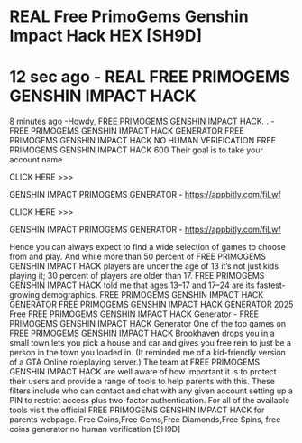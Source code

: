# REAL Free PrimoGems Genshin Impact Hack HEX [SH9D]

12 sec ago - REAL FREE PRIMOGEMS GENSHIN IMPACT HACK
==========================================================================================================================================================================================

8 minutes ago -Howdy, FREE PRIMOGEMS GENSHIN IMPACT HACK. . - FREE PRIMOGEMS GENSHIN IMPACT HACK GENERATOR FREE PRIMOGEMS GENSHIN IMPACT HACK NO HUMAN VERIFICATION FREE PRIMOGEMS GENSHIN IMPACT HACK 600 Their goal is to take your account name

CLICK HERE >>> 

GENSHIN IMPACT PRIMOGEMS GENERATOR - https://appbitly.com/fiLwf

CLICK HERE >>> 

GENSHIN IMPACT PRIMOGEMS GENERATOR - https://appbitly.com/fiLwf

Hence you can always expect to find a wide selection of games to choose from and play.
And while more than 50 percent of FREE PRIMOGEMS GENSHIN IMPACT HACK players are under the age of 13 it’s not just kids playing it; 30 percent of players are older than 17. FREE PRIMOGEMS GENSHIN IMPACT HACK told me that ages 13–17 and 17–24 are its fastest-growing demographics.
FREE PRIMOGEMS GENSHIN IMPACT HACK GENERATOR FREE PRIMOGEMS GENSHIN IMPACT HACK GENERATOR 2025
Free FREE PRIMOGEMS GENSHIN IMPACT HACK Generator - FREE PRIMOGEMS GENSHIN IMPACT HACK Generator
One of the top games on FREE PRIMOGEMS GENSHIN IMPACT HACK Brookhaven drops you in a small town lets you pick a house and car and gives you free rein to just be a person in the town you loaded in. (It reminded me of a kid-friendly version of a GTA Online roleplaying server.)
The team at FREE PRIMOGEMS GENSHIN IMPACT HACK are well aware of how important it is to protect their users and provide a range of tools to help parents with this. These filters include who can contact and chat with any given account setting up a PIN to restrict access plus two-factor authentication. For all of the available tools visit the official FREE PRIMOGEMS GENSHIN IMPACT HACK for parents webpage.
Free Coins,Free Gems,Free Diamonds,Free Spins, free coins generator no human verification [SH9D]
